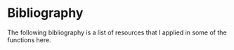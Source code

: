 # Bibliography
The following bibliography is a list of resources that I applied in some of the functions here.
```{bibliography}
```
